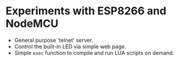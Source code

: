 # Experiments with ESP8266 and NodeMCU

* General purpose 'telnet' server.
* Control the built-in LED via simple web page.
* Simple ``exec`` function to compile and run LUA scripts on demand.
